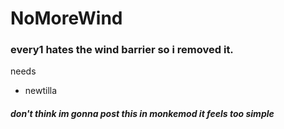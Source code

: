 # NoMoreWind
### every1 hates the wind barrier so i removed it. 

needs
 - newtilla

##### don't think im gonna post this in monkemod it feels too simple 

